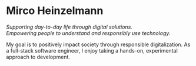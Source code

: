 # Mirco Heinzelmann
_Supporting day-to-day life through digital solutions._  
_Empowering people to understand and responsibly use technology._  

My goal is to positively impact society through responsible digitalization. As a full-stack software engineer, I enjoy taking a hands-on, experimental approach to development.
